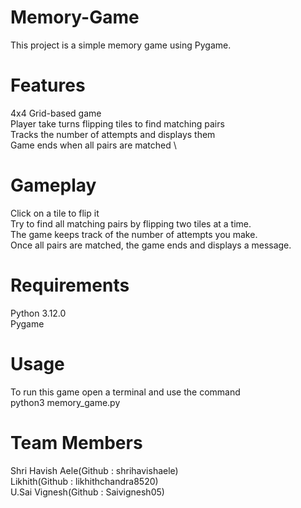 # Memory-Game

This project is a simple memory game using Pygame.

# Features

4x4 Grid-based game \
Player take turns flipping tiles to find matching pairs \
Tracks the number of attempts and displays them \
Game ends when all pairs are matched \

# Gameplay

Click on a tile to flip it \
Try to find all matching pairs by flipping two tiles at a time. \
The game keeps track of the number of attempts you make. \
Once all pairs are matched, the game ends and displays a message. 

# Requirements

Python 3.12.0 \
Pygame


# Usage

To run this game open a terminal and use the command \
python3 memory_game.py


# Team Members

Shri Havish Aele(Github : shrihavishaele) \
Likhith(Github : likhithchandra8520) \
U.Sai Vignesh(Github : Saivignesh05)

